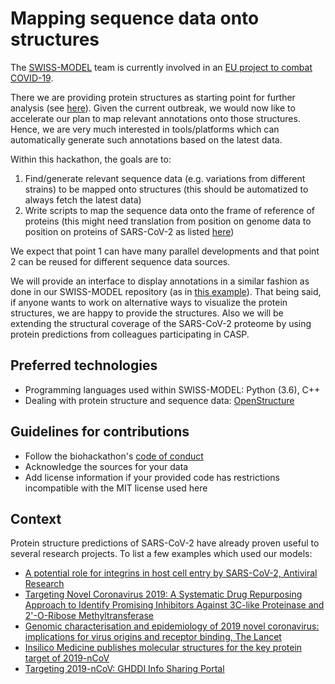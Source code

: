 # Mapping sequence data onto structures

The [SWISS-MODEL](https://swissmodel.expasy.org) team is currently involved in an [EU project to combat COVID-19](https://www.sib.swiss/about-sib/news/10659).

There we are providing protein structures as starting point for further analysis (see [here](https://swissmodel.expasy.org/repository/species/2697049)). Given the current outbreak, we would now like to accelerate our plan to map relevant annotations onto those structures. Hence, we are very much interested in tools/platforms which can automatically generate such annotations based on the latest data.

Within this hackathon, the goals are to:
1. Find/generate relevant sequence data (e.g. variations from different strains) to be mapped onto structures (this should be automatized to always fetch the latest data)
2. Write scripts to map the sequence data onto the frame of reference of proteins (this might need translation from position on genome data to position on proteins of SARS-CoV-2 as listed [here](https://swissmodel.expasy.org/repository/species/2697049))

We expect that point 1 can have many parallel developments and that point 2 can be reused for different sequence data sources.

We will provide an interface to display annotations in a similar fashion as done in our SWISS-MODEL repository (as in [this example](https://swissmodel.expasy.org/repository/uniprot/B8XC04)). That being said, if anyone wants to work on alternative ways to visualize the protein structures, we are happy to provide the structures. Also we will be extending the structural coverage of the SARS-CoV-2 proteome by using protein predictions from colleagues participating in CASP.

## Preferred technologies

- Programming languages used within SWISS-MODEL: Python (3.6), C++
- Dealing with protein structure and sequence data: [OpenStructure](https://openstructure.org/)

## Guidelines for contributions

- Follow the biohackathon's [code of conduct](https://github.com/virtual-biohackathons/covid-19-bh20/blob/master/CODE_OF_CONDUCT.md)
- Acknowledge the sources for your data
- Add license information if your provided code has restrictions incompatible with the MIT license used here

## Context

Protein structure predictions of SARS-CoV-2 have already proven useful to several research projects. To list a few examples which used our models:
- [A potential role for integrins in host cell entry by SARS-CoV-2, Antiviral Research](https://doi.org/10.1016/j.antiviral.2020.104759)
- [Targeting Novel Coronavirus 2019: A Systematic Drug Repurposing Approach to Identify Promising Inhibitors Against 3C-like Proteinase and 2'-O-Ribose Methyltransferase](https://dx.doi.org/10.26434/chemrxiv.11888730.v1)
- [Genomic characterisation and epidemiology of 2019 novel coronavirus: implications for virus origins and receptor binding, The Lancet](https://dx.doi.org/10.1016/S0140-6736(20)30251-8)
- [Insilico Medicine publishes molecular structures for the key protein target of 2019-nCoV](https://insilico.com/ncov-sprint)
- [Targeting 2019-nCoV: GHDDI Info Sharing Portal](https://ghddi-ailab.github.io/Targeting2019-nCoV/)
